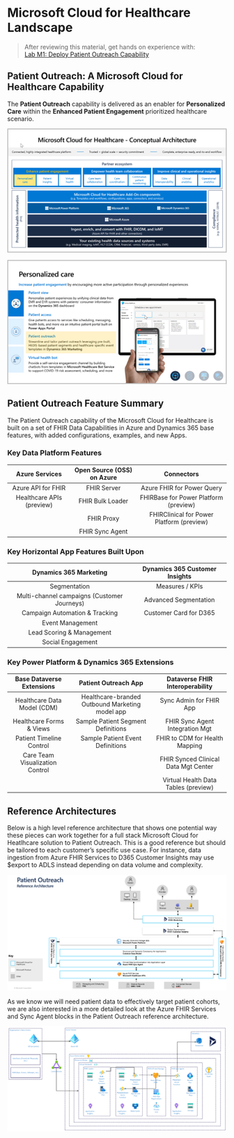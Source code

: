 # Microsoft Cloud for Healthcare Landscape
> After reviewing this material, get hands on experience with:<br>
[Lab M1: Deploy Patient Outreach Capability](./Lab_M1)

## Patient Outreach: A Microsoft Cloud for Healthcare Capability

The **Patient Outreach** capability is delivered as an enabler for **Personalized Care** within the **Enhanced Patient Engagement** prioritized healthcare scenario.

![Microsoft Cloud for Healthcare Conceptual Architecture](./MC4H_Ecosystem_PersonalizedCare.png)

![Personalized Care Capabilities including Patient Outreach](./PersonalizedCare_Capabilities.png)

## Patient Outreach Feature Summary

The Patient Outreach capability of the Microsoft Cloud for Healthcare is built on a set of FHIR Data Capabilities in Azure and Dynamics 365 base features, with added configurations, examples, and new Apps. 

### Key Data Platform Features
| **Azure Services** | **Open Source (OSS) on Azure** | **Connectors** |
| :---: | :---: | :---: |
| Azure API for FHIR | FHIR Server | Azure FHIR for Power Query |
| Healthcare APIs (preview) | FHIR Bulk Loader | FHIRBase for Power Platform (preview) |
| | FHIR Proxy | FHIRClinical for Power Platform (preview) |
| | FHIR Sync Agent | |

### Key Horizontal App Features Built Upon
| **Dynamics 365 Marketing** | **Dynamics 365 Customer Insights** |
| :---: | :---: | 
| Segmentation | Measures / KPIs |
| Multi-channel campaigns (Customer Journeys) | Advanced Segmentation |
| Campaign Automation & Tracking | Customer Card for D365 |
|Event Management | |
| Lead Scoring & Management | |
| Social Engagement| |

### Key Power Platform & Dynamics 365 Extensions
| **Base Dataverse Extensions** | **Patient Outreach App** | **Dataverse FHIR Interoperability** |
| :---: | :---: | :---: |
| Healthcare Data Model (CDM) | Healthcare-branded Outbound Marketing model app | Sync Admin for FHIR App | 
| Healthcare Forms & Views | Sample Patient Segment Definitions | FHIR Sync Agent Integration Mgt | 
| Patient Timeline Control | Sample Patient Event Definitions | FHIR to CDM for Health Mapping | 
| Care Team Visualization Control  | | FHIR Synced Clinical Data Mgt Center |
| | | Virtual Health Data Tables (preview) |



## Reference Architectures

Below is a high level reference architecture that shows one potential way these pieces can work together for a full stack Microsoft Cloud for Heatlhcare solution to Patient Outreach. This is a good reference but should be tailored to each customer’s specific use case. For instance, data ingestion from Azure FHIR Services to D365 Customer Insights may use $export to ADLS instead depending on data volume and complexity. 

![Patient Outreach Reference Architecture](./PatientOutreach_RefArchitecture.png)

As we know we will need patient data to effectively target patient cohorts, we are also interested in a more detailed look at the Azure FHIR Services and Sync Agent blocks in the Patient Outreach reference architecture. 

![Microsoft Reference Architecture for Heatlhcare Data](./AzureFHIRReferenceDataFlow.png)
